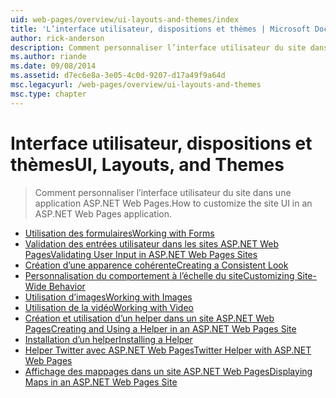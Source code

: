 ```yaml
---
uid: web-pages/overview/ui-layouts-and-themes/index
title: 'L’interface utilisateur, dispositions et thèmes | Microsoft Docs'
author: rick-anderson
description: Comment personnaliser l’interface utilisateur du site dans une application ASP.NET Web Pages.
ms.author: riande
ms.date: 09/08/2014
ms.assetid: d7ec6e8a-3e05-4c0d-9207-d17a49f9a64d
msc.legacyurl: /web-pages/overview/ui-layouts-and-themes
msc.type: chapter
---
```

<a name="ui-layouts-and-themes"></a><span data-ttu-id="cdcd9-103">Interface utilisateur, dispositions et thèmes</span><span class="sxs-lookup"><span data-stu-id="cdcd9-103">UI, Layouts, and Themes</span></span>
====================
> <span data-ttu-id="cdcd9-104">Comment personnaliser l’interface utilisateur du site dans une application ASP.NET Web Pages.</span><span class="sxs-lookup"><span data-stu-id="cdcd9-104">How to customize the site UI in an ASP.NET Web Pages application.</span></span>


- [<span data-ttu-id="cdcd9-105">Utilisation des formulaires</span><span class="sxs-lookup"><span data-stu-id="cdcd9-105">Working with Forms</span></span>](4-working-with-forms.md)
- [<span data-ttu-id="cdcd9-106">Validation des entrées utilisateur dans les sites ASP.NET Web Pages</span><span class="sxs-lookup"><span data-stu-id="cdcd9-106">Validating User Input in ASP.NET Web Pages Sites</span></span>](validating-user-input-in-aspnet-web-pages-sites.md)
- [<span data-ttu-id="cdcd9-107">Création d’une apparence cohérente</span><span class="sxs-lookup"><span data-stu-id="cdcd9-107">Creating a Consistent Look</span></span>](3-creating-a-consistent-look.md)
- [<span data-ttu-id="cdcd9-108">Personnalisation du comportement à l’échelle du site</span><span class="sxs-lookup"><span data-stu-id="cdcd9-108">Customizing Site-Wide Behavior</span></span>](18-customizing-site-wide-behavior.md)
- [<span data-ttu-id="cdcd9-109">Utilisation d’images</span><span class="sxs-lookup"><span data-stu-id="cdcd9-109">Working with Images</span></span>](9-working-with-images.md)
- [<span data-ttu-id="cdcd9-110">Utilisation de la vidéo</span><span class="sxs-lookup"><span data-stu-id="cdcd9-110">Working with Video</span></span>](10-working-with-video.md)
- [<span data-ttu-id="cdcd9-111">Création et utilisation d’un helper dans un site ASP.NET Web Pages</span><span class="sxs-lookup"><span data-stu-id="cdcd9-111">Creating and Using a Helper in an ASP.NET Web Pages Site</span></span>](creating-and-using-a-helper-in-an-aspnet-web-pages-site.md)
- [<span data-ttu-id="cdcd9-112">Installation d’un helper</span><span class="sxs-lookup"><span data-stu-id="cdcd9-112">Installing a Helper</span></span>](installing-helpers.md)
- [<span data-ttu-id="cdcd9-113">Helper Twitter avec ASP.NET Web Pages</span><span class="sxs-lookup"><span data-stu-id="cdcd9-113">Twitter Helper with ASP.NET Web Pages</span></span>](twitter-helper.md)
- [<span data-ttu-id="cdcd9-114">Affichage des mappages dans un site ASP.NET Web Pages</span><span class="sxs-lookup"><span data-stu-id="cdcd9-114">Displaying Maps in an ASP.NET Web Pages Site</span></span>](displaying-maps-in-an-aspnet-web-pages-site.md)
